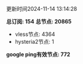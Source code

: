 更新时间2024-11-14 13:14:28

**总订阅: 154**
**总节点: 20865**
- vless节点: 4364
- hysteria2节点: 1

**google ping有效节点: 772**
